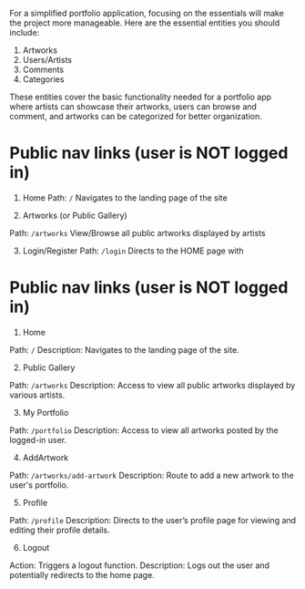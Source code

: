 For a simplified portfolio application, focusing on the essentials will make the project more manageable. Here are the essential entities you should include:

1. Artworks
2. Users/Artists
3. Comments
4. Categories

These entities cover the basic functionality needed for a portfolio app where artists can showcase their artworks, users can browse and comment, and artworks can be categorized for better organization.


# Public nav links (user is NOT logged in)
 
   1. Home 
Path: `/`
Navigates to the landing page of the site

   2. Artworks (or Public Gallery)

Path: `/artworks`
View/Browse all public artworks displayed by artists

   3. Login/Register
Path: `/login`
Directs to the HOME page with <LoginForm />

# Public nav links (user is NOT logged in)

1. Home

Path: `/`
Description: Navigates to the landing page of the site.

2. Public Gallery

Path: `/artworks`
Description: Access to view all public artworks displayed by various artists.

3. My Portfolio

Path: `/portfolio`
Description: Access to view all artworks posted by the logged-in user.

4. AddArtwork

Path: `/artworks/add-artwork`
Description: Route to add a new artwork to the user's portfolio.

5. Profile

Path: `/profile`
Description: Directs to the user’s profile page for viewing and editing their profile details.

6. Logout

Action: Triggers a logout function.
Description: Logs out the user and potentially redirects to the home page.